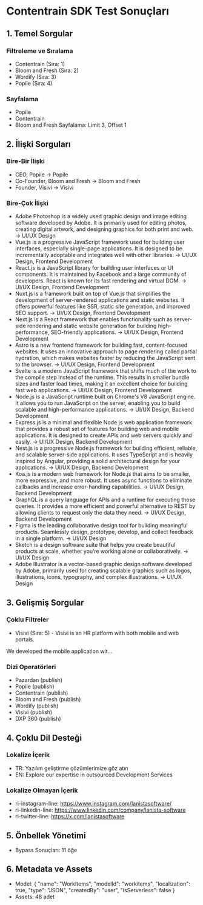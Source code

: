 
# Contentrain SDK Test Sonuçları

## 1. Temel Sorgular
### Filtreleme ve Sıralama
- Contentrain (Sıra: 1)
- Bloom and Fresh (Sıra: 2)
- Wordify (Sıra: 3)
- Popile (Sıra: 4)

### Sayfalama
- Popile
- Contentrain
- Bloom and Fresh
Sayfalama: Limit 3, Offset 1

## 2. İlişki Sorguları
### Bire-Bir İlişki
- CEO, Popile -> Popile
- Co-Founder, Bloom and Fresh -> Bloom and Fresh
- Founder, Visivi -> Visivi

### Bire-Çok İlişki
- Adobe Photoshop is a widely used graphic design and image editing software developed by Adobe. It is primarily used for editing photos, creating digital artwork, and designing graphics for both print and web. -> UI/UX Design
- Vue.js is a progressive JavaScript framework used for building user interfaces, especially single-page applications. It is designed to be incrementally adoptable and integrates well with other libraries. -> UI/UX Design, Frontend Development
- React.js is a JavaScript library for building user interfaces or UI components. It is maintained by Facebook and a large community of developers. React is known for its fast rendering and virtual DOM. -> UI/UX Design, Frontend Development
- Nuxt.js is a framework built on top of Vue.js that simplifies the development of server-rendered applications and static websites. It offers powerful features like SSR, static site generation, and improved SEO support. -> UI/UX Design, Frontend Development
- Next.js is a React framework that enables functionality such as server-side rendering and static website generation for building high-performance, SEO-friendly applications. -> UI/UX Design, Frontend Development
- Astro is a new frontend framework for building fast, content-focused websites. It uses an innovative approach to page rendering called partial hydration, which makes websites faster by reducing the JavaScript sent to the browser. -> UI/UX Design, Frontend Development
- Svelte is a modern JavaScript framework that shifts much of the work to the compile step instead of the runtime. This results in smaller bundle sizes and faster load times, making it an excellent choice for building fast web applications. -> UI/UX Design, Frontend Development
- Node.js is a JavaScript runtime built on Chrome's V8 JavaScript engine. It allows you to run JavaScript on the server, enabling you to build scalable and high-performance applications. -> UI/UX Design, Backend Development
- Express.js is a minimal and flexible Node.js web application framework that provides a robust set of features for building web and mobile applications. It is designed to create APIs and web servers quickly and easily. -> UI/UX Design, Backend Development
- Nest.js is a progressive Node.js framework for building efficient, reliable, and scalable server-side applications. It uses TypeScript and is heavily inspired by Angular, providing a solid architectural design for your applications. -> UI/UX Design, Backend Development
- Koa.js is a modern web framework for Node.js that aims to be smaller, more expressive, and more robust. It uses async functions to eliminate callbacks and increase error-handling capabilities. -> UI/UX Design, Backend Development
- GraphQL is a query language for APIs and a runtime for executing those queries. It provides a more efficient and powerful alternative to REST by allowing clients to request only the data they need. -> UI/UX Design, Backend Development
- Figma is the leading collaborative design tool for building meaningful products. Seamlessly design, prototype, develop, and collect feedback in a single platform. -> UI/UX Design
- Sketch is a design software suite that helps you create beautiful products at scale, whether you’re working alone or collaboratively. -> UI/UX Design
- Adobe Illustrator is a vector-based graphic design software developed by Adobe, primarily used for creating scalable graphics such as logos, illustrations, icons, typography, and complex illustrations. -> UI/UX Design

## 3. Gelişmiş Sorgular
### Çoklu Filtreler
- Visivi (Sıra: 5) - Visivi is an HR platform with both mobile and web portals. 

We developed the mobile application wit...

### Dizi Operatörleri
- Pazardan (publish)
- Popile (publish)
- Contentrain (publish)
- Bloom and Fresh (publish)
- Wordify (publish)
- Visivi (publish)
- DXP 360 (publish)

## 4. Çoklu Dil Desteği
### Lokalize İçerik
- TR: Yazılım geliştirme çözümlerimize göz atın
- EN: Explore our expertise in outsourced Development Services

### Lokalize Olmayan İçerik
- ri-instagram-line: https://www.instagram.com/lanistasoftware/
- ri-linkedin-line: https://www.linkedin.com/company/lanista-software
- ri-twitter-line: https://x.com/lanistasoftware

## 5. Önbellek Yönetimi
- Bypass Sonuçları: 11 öğe

## 6. Metadata ve Assets
- Model: {
  "name": "WorkItems",
  "modelId": "workitems",
  "localization": true,
  "type": "JSON",
  "createdBy": "user",
  "isServerless": false
}
- Assets: 48 adet
